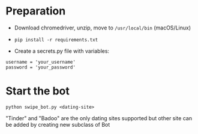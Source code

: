 # Preparation
- Download chromedriver, unzip, move to `/usr/local/bin` (macOS/Linux)
- `pip install -r requirements.txt`

- Create a secrets.py file with variables:
``` 
username = 'your_username'
password = 'your_password'
```

# Start the bot
```
python swipe_bot.py <dating-site>
```
"Tinder" and "Badoo" are the only dating sites supported but other site can be added by creating new subclass of Bot
